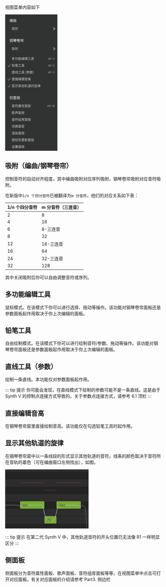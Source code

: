 视图菜单内容如下

![视图菜单](/2/2.11.png)

## 吸附（编曲/钢琴卷帘）

控制音符的自动对齐程度，其中编曲吸附对应序列吸附，钢琴卷帘吸附对应音符吸附。

在新版中`1/n 个四分音符`已被翻译为`m 分音符`，他们的对应关系如下表：

| 1/n 个四分音符 | m 分音符（三连音） |
| ---- | ---- |
| 2 | 8 |
| 4 | 16 |
| 6 | 8-三连音 |
| 8 | 32 |
| 12 | 16-三连音 |
| 16 | 64 |
| 24 | 32-三连音 |
| 32 | 128 |

其中关闭吸附后你可以自由调整音符或序列。

## 多功能编辑工具

鼠标模式。在该模式下你可以进行选择、拖动等操作。该功能对钢琴卷帘面板还是参数面板起作用取决于你上次编辑的面板。

## 铅笔工具

自由绘制模式。在该模式下你可以进行绘制音符/参数、拖动等操作。该功能对钢琴卷帘面板还是参数面板起作用取决于你上次编辑的面板。

## 直线工具（参数）

绘制一条直线。本功能仅对参数面板起作用。

::: tip 提示
你可能会发现，在直线模式下绘制的参数可能不是一条直线。这是由于 Synth V 的控制点连接方式导致的。关于参数点连接方式，请参考 6.1 顶栏
:::

## 直接编辑音高

在钢琴卷帘窗里直接绘制音高。该功能仅在勾选铅笔工具时起作用。

## 显示其他轨道的旋律

在钢琴卷帘窗中以一条线段的形式显示其他轨道的音符。线条的颜色取决于音符所在音轨的着色（可在编曲窗口左侧找出），如图。

![其他轨道音符](/2/2.12.png)

::: tip 提示
在第二代 Synth V 中，其他轨道音符的开头位置已无法像 R1 一样明显区分
:::

## 侧面板

侧面板分为音符属性面板、歌声面板、音符组库面板等等，在视图菜单中点击可打开对应面板。有关对应面板的介绍请参考 Part3. 侧边栏

<Vssue :title="$title" />